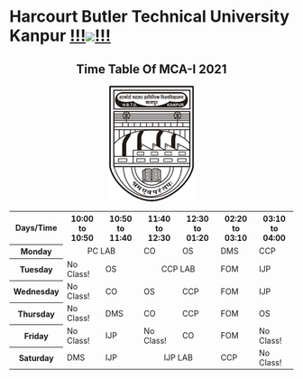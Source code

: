# Harcourt Butler Technical University Kanpur <a href="https://github.com/rock12231" title="Rock">!!!<img src="https://media.giphy.com/media/WUlplcMpOCEmTGBtBW/giphy.gif" width="35">!!!</a>
<div align="center">

## Time Table Of MCA-I 2021
<img src="res/hbtu_logo.png" alt="drawing" style="width:150px;"/>

<div>
<div align="center">
  <table class="table table-sm table-bordered table-striped table-dark">
    <tr>
      <th>Days/Time</th>
      <th>10:00 to 10:50</th>
      <th>10:50 to 11:40</th>
      <th>11:40 to 12:30</th>
      <th>12:30 to 01:20</th>
      <th>02:20 to 03:10</th>
      <th>03:10 to 04:00</th>
    </tr>
    <tr>
      <th>Monday</th>
      <td id="pc-lab" colspan="2" align="center">PC LAB</td>
      <td id="co">CO</td>
      <td id="os">OS</td>
      <td id="dms">DMS</td>
      <td>CCP</td>
    </tr>
    <tr>
      <th>Tuesday</th>
      <td>No Class!</td>
      <td>OS</td>
      <td id="ccp" colspan="2" align="center">CCP LAB</td>
      <td id="fom">FOM</td>
      <td id="ijp">IJP</td>
    </tr>
    <tr>
      <th>Wednesday</th>
      <td>No Class!</td>
      <td>CO</td>
      <td>OS</td>
      <td>CCP</td>
      <td>FOM</td>
      <td>IJP</td>
    </tr>
    <tr>
      <th>Thursday</th>
      <td>No Class!</td>
      <td>DMS</td>
      <td>CO</td>
      <td>CCP</td>
      <td>FOM</td>
      <td>OS</td>
    </tr>
    <tr>
      <th>Friday</th>
      <td>No Class!</td>
      <td>IJP</td>
      <td>No Class!</td>
      <td>CO</td>
      <td>FOM</td>
      <td>No Class!</td>
    </tr>
    <tr>
      <th>Saturday</th>
      <td>DMS</td>
      <td>IJP</td>
      <td colspan="2" align="center">IJP LAB</td>
      <td>CCP</td>
      <td>No Class!</td>
    </tr>
  </table>
  </div>
